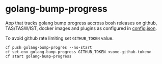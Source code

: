 # golang-bump-progress

App that tracks golang bump progress accross bosh releases on github, TAS/TASW/IST, docker images and plugins as configured in [config.json](./config.json).

To avoid github rate limiting set `GITHUB_TOKEN` value.

```
cf push golang-bump-progres --no-start
cf set-env golang-bump-progress GITHUB_TOKEN <some-github-token>
cf start golang-bump-progress
```
